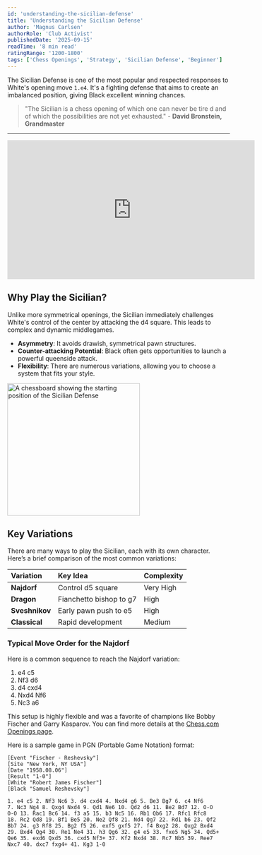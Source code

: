 ```yaml
---
id: 'understanding-the-sicilian-defense'
title: 'Understanding the Sicilian Defense'
author: 'Magnus Carlsen'
authorRole: 'Club Activist'
publishedDate: '2025-09-15'
readTime: '8 min read'
ratingRange: '1200-1800'
tags: ['Chess Openings', 'Strategy', 'Sicilian Defense', 'Beginner']
---
```


The Sicilian Defense is one of the most popular and respected responses to White's opening move `1.e4`. It's a fighting defense that aims to create an imbalanced position, giving Black excellent winning chances.

> "The Sicilian is a chess opening of which one can never be tire   d and of which the possibilities are not yet exhausted." - **David Bronstein, Grandmaster**

---

<iframe 
  width="560" 
  height="315" 
  src="https://www.youtube.com/embed/0iAyyKxh3zc" 
  title="YouTube video player" 
  frameborder="0" 
  allow="accelerometer; autoplay; clipboard-write; encrypted-media; gyroscope; picture-in-picture" 
  allowfullscreen>
</iframe>

## Why Play the Sicilian?

Unlike more symmetrical openings, the Sicilian immediately challenges White's control of the center by attacking the d4 square. This leads to complex and dynamic middlegames.

- **Asymmetry**: It avoids drawish, symmetrical pawn structures.
- **Counter-attacking Potential**: Black often gets opportunities to launch a powerful queenside attack.
- **Flexibility**: There are numerous variations, allowing you to choose a system that fits your style.

<img src="https://bpb-us-e1.wpmucdn.com/sites.psu.edu/dist/c/86625/files/2018/04/Sil-D-2-ymz16d.png" alt="A chessboard showing the starting position of the Sicilian Defense" width="300">

## Key Variations

There are many ways to play the Sicilian, each with its own character. Here’s a brief comparison of the most common variations:

| Variation | Key Idea | Complexity |
| :---------- | :----------------- | :---------- |
| **Najdorf** | Control d5 square | Very High |
| **Dragon** | Fianchetto bishop to g7 | High |
| **Sveshnikov** | Early pawn push to e5 | High |
| **Classical** | Rapid development | Medium |

### Typical Move Order for the Najdorf

Here is a common sequence to reach the Najdorf variation:

1. e4 c5
2. Nf3 d6
3. d4 cxd4
4. Nxd4 Nf6
5. Nc3 a6

This setup is highly flexible and was a favorite of champions like Bobby Fischer and Garry Kasparov. You can find more details at the [Chess.com Openings page](https://www.chess.com/openings/Sicilian-Defense).

Here is a sample game in PGN (Portable Game Notation) format:

```pgn
[Event "Fischer - Reshevsky"]
[Site "New York, NY USA"]
[Date "1958.08.06"]
[Result "1-0"]
[White "Robert James Fischer"]
[Black "Samuel Reshevsky"]

1. e4 c5 2. Nf3 Nc6 3. d4 cxd4 4. Nxd4 g6 5. Be3 Bg7 6. c4 Nf6
7. Nc3 Ng4 8. Qxg4 Nxd4 9. Qd1 Ne6 10. Qd2 d6 11. Be2 Bd7 12. O-O
O-O 13. Rac1 Bc6 14. f3 a5 15. b3 Nc5 16. Rb1 Qb6 17. Rfc1 Rfc8
18. Rc2 Qd8 19. Bf1 Be5 20. Ne2 Qf8 21. Nd4 Qg7 22. Rd1 b6 23. Qf2
Bb7 24. g3 Rf8 25. Bg2 f5 26. exf5 gxf5 27. f4 Bxg2 28. Qxg2 Bxd4
29. Bxd4 Qg4 30. Re1 Ne4 31. h3 Qg6 32. g4 e5 33. fxe5 Ng5 34. Qd5+
Qe6 35. exd6 Qxd5 36. cxd5 Nf3+ 37. Kf2 Nxd4 38. Rc7 Nb5 39. Ree7
Nxc7 40. dxc7 fxg4+ 41. Kg3 1-0